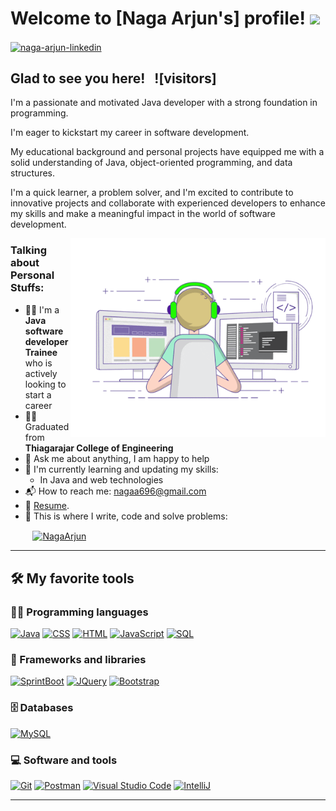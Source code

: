 # Welcome to [Naga Arjun's] profile! <a href="#"><img src="https://media.giphy.com/media/hvRJCLFzcasrR4ia7z/giphy.gif" width="25px"></a>

<a href="https://www.linkedin.com/in/naga-arjun-042867192/" target="_blank"><img align="center" src="https://raw.githubusercontent.com/rahuldkjain/github-profile-readme-generator/master/src/images/icons/Social/linked-in-alt.svg" alt="naga-arjun-linkedin" height="30" width="40" /></a>
&nbsp;


## Glad to see you here! &nbsp; ![visitors]

I'm a passionate and motivated Java developer with a strong foundation in programming.

I'm eager to kickstart my career in software development.

My educational background and personal projects have equipped me with a solid understanding of Java, object-oriented programming, and data structures.

I'm a quick learner, a problem solver, and I'm excited to contribute to innovative projects and collaborate with experienced developers to enhance my skills and make a meaningful impact in the world of software development.

<img align="right" alt="GIF" src="https://github.com/nagaarjun-offcl/nagaarjun-offcl/blob/main/coding.gif?raw=true" width="408" height="318" />


### Talking about Personal Stuffs:

- 👨‍🎓 I'm a **Java software developer Trainee** who is actively looking to start a career
- 👨‍🎓 Graduated from **Thiagarajar College of Engineering**
- 💬 Ask me about anything, I am happy to help
- 🌱 I'm currently learning and updating my skills:
  - In Java and web technologies
- 📬 How to reach me: [nagaa696@gmail.com](mailto:nagaa696@gmail.com)
- 📝 [Resume](https://drive.google.com/).
- 💪 This is where I write, code and solve problems:

&nbsp;&nbsp;&nbsp;&nbsp;&nbsp;&nbsp;&nbsp;&nbsp;
<a href="https://github.com/nagaarjun-offcl" target="_blank"><img align="center" src="https://raw.githubusercontent.com/rahuldkjain/github-profile-readme-generator/master/src/images/icons/Social/github.svg" alt="NagaArjun" height="30" width="40" /></a>
&nbsp;

---

## 🛠️ My favorite tools

### 👨‍💻 Programming languages

<p>
    <a href="#"><img alt="Java" src="https://img.shields.io/badge/Java-007396.svg?logo=java&logoColor=white"></a>
    <a href="#"><img alt="CSS" src="https://img.shields.io/badge/CSS-1572B6.svg?logo=css3&logoColor=white"></a>
    <a href="#"><img alt="HTML" src="https://img.shields.io/badge/HTML-E34F26.svg?logo=html5&logoColor=white"></a>
    <a href="#"><img alt="JavaScript" src="https://img.shields.io/badge/JavaScript-F7DF1E.svg?logo=javascript&logoColor=black"></a>
    <a href="#"><img alt="SQL" src="https://custom-icon-badges.herokuapp.com/badge/SQL-025E8C.svg?logo=database&logoColor=white"></a>
</p>

### 🧰 Frameworks and libraries

<p>
    <a href="#"><img alt="SprintBoot" src="https://img.shields.io/badge/SpringBoot-6DB33F?style=flat-square&logo=Spring&logoColor=white"></a>
    <a href="#"><img alt="JQuery" src="https://img.shields.io/badge/jQuery-0769AD.svg?style=for-the-badge&logo=jQuery&logoColor=white"></a>
    <a href="#"><img alt="Bootstrap" src="https://img.shields.io/badge/Bootstrap-7952B3.svg?logo=bootstrap&logoColor=white"></a>
</p>

### 🗄️ Databases

<p>
    <a href="#"><img alt="MySQL" src="https://img.shields.io/badge/MySQL-00f.svg?logo=mysql&logoColor=white"></a>
</p>

### 💻 Software and tools

<p>
    <a href="#"><img alt="Git" src="https://img.shields.io/badge/Git-F05033.svg?logo=git&logoColor=white"></a>
    <a href="#"><img alt="Postman" src="https://img.shields.io/badge/Postman-FF6C37?logo=postman&logoColor=white"></a>
    <a href="#"><img alt="Visual Studio Code" src="https://img.shields.io/badge/Visual%20Studio%20Code-0078d7.svg?logo=visual-studio-code&logoColor=white"></a>
    <a href="#"><img alt="IntelliJ" src="https://img.shields.io/badge/IntelliJ%20IDEA-000000.svg?style=for-the-badge&logo=IntelliJ-IDEA&logoColor=white"></a>
</p>

---
